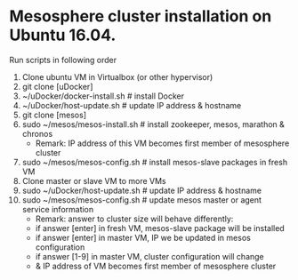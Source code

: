 # Mesosphere cluster installation on Ubuntu 16.04.
Run scripts in following order
1) Clone ubuntu VM in Virtualbox (or other hypervisor)
2) git clone [uDocker]
3) ~/uDocker/docker-install.sh    # install Docker
4) ~/uDocker/host-update.sh       # update IP address & hostname
5) git clone [mesos]
6) sudo ~/mesos/mesos-install.sh  # install zookeeper, mesos, marathon & chronos
      - Remark: IP address of this VM becomes first member of mesosphere cluster 
7) sudo ~/mesos/mesos-config.sh   # install mesos-slave packages in fresh VM  
8) Clone master or slave VM to more VMs
9) sudo ~/uDocker/host-update.sh  # update IP address & hostname
10) sudo ~/mesos/mesos-config.sh   # update mesos master or agent service information
      - Remark: answer to cluster size will behave differently:
      - if answer [enter] in fresh VM, mesos-slave package will be installed
      - if answer [enter] in master VM, IP we be updated in mesos configuration
      - if answer [1-9] in master VM, cluster configuration will change
      -    & IP address of VM becomes first member of mesosphere cluster 
